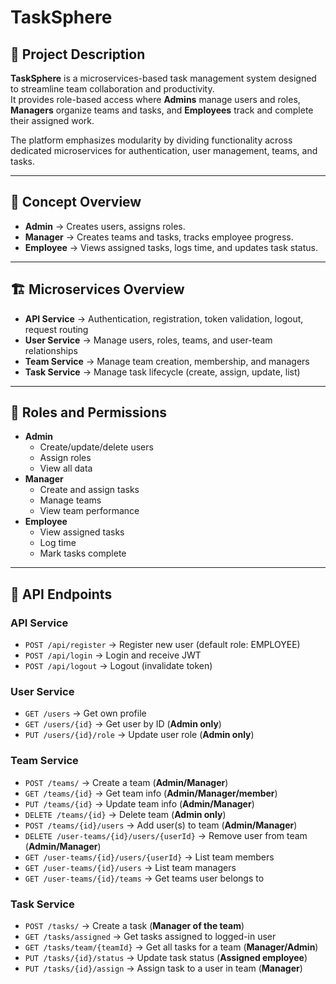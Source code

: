 # TaskSphere

## 📌 Project Description
**TaskSphere** is a microservices-based task management system designed to streamline team collaboration and productivity.  
It provides role-based access where **Admins** manage users and roles, **Managers** organize teams and tasks, and **Employees** track and complete their assigned work.  

The platform emphasizes modularity by dividing functionality across dedicated microservices for authentication, user management, teams, and tasks.  

---

## 🚀 Concept Overview
- **Admin** → Creates users, assigns roles.  
- **Manager** → Creates teams and tasks, tracks employee progress.  
- **Employee** → Views assigned tasks, logs time, and updates task status.  

---

## 🏗 Microservices Overview
- **API Service** → Authentication, registration, token validation, logout, request routing  
- **User Service** → Manage users, roles, teams, and user-team relationships  
- **Team Service** → Manage team creation, membership, and managers  
- **Task Service** → Manage task lifecycle (create, assign, update, list)  

---

## 🔑 Roles and Permissions
- **Admin**
  - Create/update/delete users
  - Assign roles
  - View all data  
- **Manager**
  - Create and assign tasks
  - Manage teams
  - View team performance  
- **Employee**
  - View assigned tasks
  - Log time
  - Mark tasks complete  

---

## 📡 API Endpoints

### **API Service**
- `POST /api/register` → Register new user (default role: EMPLOYEE)  
- `POST /api/login` → Login and receive JWT  
- `POST /api/logout` → Logout (invalidate token)  

### **User Service**
- `GET /users` → Get own profile  
- `GET /users/{id}` → Get user by ID (**Admin only**)  
- `PUT /users/{id}/role` → Update user role (**Admin only**)  

### **Team Service**
- `POST /teams/` → Create a team (**Admin/Manager**)  
- `GET /teams/{id}` → Get team info (**Admin/Manager/member**)  
- `PUT /teams/{id}` → Update team info (**Admin/Manager**)  
- `DELETE /teams/{id}` → Delete team (**Admin only**)  
- `POST /teams/{id}/users` → Add user(s) to team (**Admin/Manager**)  
- `DELETE /user-teams/{id}/users/{userId}` → Remove user from team (**Admin/Manager**)  
- `GET /user-teams/{id}/users/{userId}` → List team members  
- `GET /user-teams/{id}/users` → List team managers  
- `GET /user-teams/{id}/teams` → Get teams user belongs to  

### **Task Service**
- `POST /tasks/` → Create a task (**Manager of the team**)  
- `GET /tasks/assigned` → Get tasks assigned to logged-in user  
- `GET /tasks/team/{teamId}` → Get all tasks for a team (**Manager/Admin**)  
- `PUT /tasks/{id}/status` → Update task status (**Assigned employee**)  
- `PUT /tasks/{id}/assign` → Assign task to a user in team (**Manager**)  

